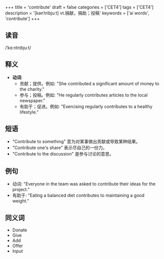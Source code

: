 +++
title = 'contribute'
draft = false
categories = ['CET4']
tags = ['CET4']
description = '[kənˈtribjuːt] vt.捐献，捐助；投稿'
keywords = ['ai words', 'contribute']
+++

## 读音
/ˈkɑːntrɪbjuːt/

## 释义
- **动词**:
  - 贡献；提供。例如: "She contributed a significant amount of money to the charity."
  - 参与；投稿。例如: "He regularly contributes articles to the local newspaper."
  - 有助于；促进。例如: "Exercising regularly contributes to a healthy lifestyle."

## 短语
- "Contribute to something" 意为对某事做出贡献或导致某种结果。
- "Contribute one's share" 表示尽自己的一份力。
- "Contribute to the discussion" 是参与讨论的意思。

## 例句
- 动词: "Everyone in the team was asked to contribute their ideas for the project."
- 有助于: "Eating a balanced diet contributes to maintaining a good weight."

## 同义词
- Donate
- Give
- Add
- Offer
- Input

